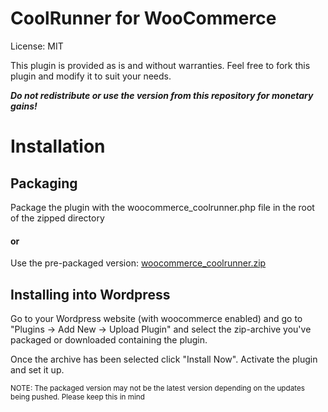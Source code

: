 CoolRunner for WooCommerce
==========================

License: MIT

This plugin is provided as is and without warranties.
Feel free to fork this plugin and modify it to suit your needs.

_**Do not redistribute or use the version from this repository for monetary gains!**_

# Installation

## Packaging

Package the plugin with the woocommerce_coolrunner.php file in the root of the zipped directory

#### or

Use the pre-packaged version: [woocommerce_coolrunner.zip](woocommerce_coolrunner.zip)

## Installing into Wordpress

Go to your Wordpress website (with woocommerce enabled) and go to "Plugins -> Add New -> Upload Plugin" and select the zip-archive you've packaged or downloaded containing the plugin.

Once the archive has been selected click "Install Now". Activate the plugin and set it up.

<small>NOTE: The packaged version may not be the latest version depending on the updates being pushed. Please keep this in mind</small>